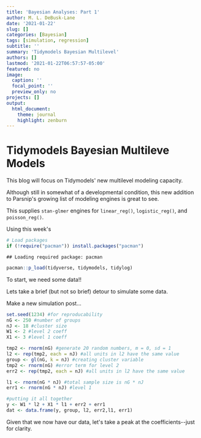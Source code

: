 ```yaml
---
title: 'Bayesian Analyses: Part 1'
author: M. L. DeBusk-Lane
date: '2021-01-22'
slug: []
categories: [Bayesian]
tags: [simulation, regression]
subtitle: ''
summary: 'Tidymodels Bayesian Multilevel'
authors: []
lastmod: '2021-01-22T06:57:57-05:00'
featured: no
image:
  caption: ''
  focal_point: ''
  preview_only: no
projects: []
output: 
  html_document:
    theme: journal
    highlight: zenburn
---
```


# Tidymodels Bayesian Multileve Models

This blog will focus on Tidymodels' new multilevel modeling capacity. 

Although still in somewhat of a developmental condition, this new addition to Parsnip's growing list of modeling engines is great to see. 

This supplies `stan-glmer` engines for `linear_reg()`, `logistic_reg()`, and `poisson_reg()`.

Using this week's 




```r
# Load packages
if (!require("pacman")) install.packages("pacman")
```

```
## Loading required package: pacman
```

```r
pacman::p_load(tidyverse, tidymodels, tidylog)
```

To start, we need some data!!

Lets take a brief (but not so brief) detour to simulate some data. 

Make a new simulation post... 












```r
set.seed(1234) #for reproducability
nG <- 250 #number of groups
nJ <- 18 #cluster size
W1 <- 2 #level 2 coeff
X1 <- 3 #level 1 coeff

tmp2 <- rnorm(nG) #generate 20 random numbers, m = 0, sd = 1
l2 <- rep(tmp2, each = nJ) #all units in l2 have the same value
group <- gl(nG, k = nJ) #creating cluster variable
tmp2 <- rnorm(nG) #error term for level 2
err2 <- rep(tmp2, each = nJ) #all units in l2 have the same value

l1 <- rnorm(nG * nJ) #total sample size is nG * nJ
err1 <- rnorm(nG * nJ) #level 1 

#putting it all together
y <- W1 * l2 + X1 * l1 + err2 + err1
dat <- data.frame(y, group, l2, err2,l1, err1)
```

Given that we now have our data, let's take a peak at the coefficients--just for clarity. 



